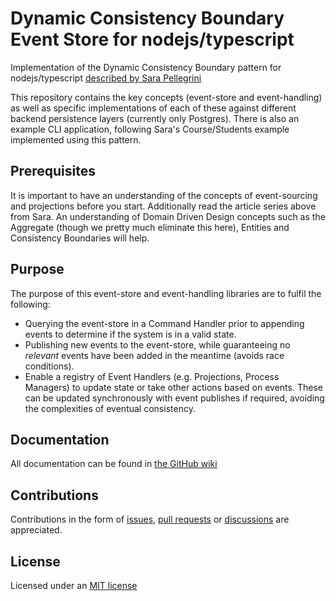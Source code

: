 # Dynamic Consistency Boundary Event Store for nodejs/typescript

Implementation of the Dynamic Consistency Boundary pattern for nodejs/typescript [described by Sara Pellegrini](https://sara.event-thinking.io/2023/04/kill-aggregate-chapter-1-I-am-here-to-kill-the-aggregate.html)

This repository contains the key concepts (event-store and event-handling) as well as specific implementations of each of these against different backend persistence layers (currently only Postgres). There is also an example CLI application, following Sara's Course/Students example implemented using this pattern.

## Prerequisites

It is important to have an understanding of the concepts of event-sourcing and projections before you start. Additionally read the article series above from Sara. An understanding of Domain Driven Design concepts such as the Aggregate (though we pretty much eliminate this here), Entities and Consistency Boundaries will help.

## Purpose

The purpose of this event-store and event-handling libraries are to fulfil the following:

-   Querying the event-store in a Command Handler prior to appending events to determine if the system is in a valid state.
-   Publishing new events to the event-store, while guaranteeing no _relevant_ events have been added in the meantime (avoids race conditions).
-   Enable a registry of Event Handlers (e.g. Projections, Process Managers) to update state or take other actions based on events. These can be updated synchronously with event publishes if required, avoiding the complexities of eventual consistency.

## Documentation

All documentation can be found in [the GitHub wiki](https://github.com/sennentech/dcb-event-sourced/wiki)

## Contributions

Contributions in the form of [issues](https://github.com/sennentech/dcb-event-sourced/issues), [pull requests](https://github.com/sennentech/dcb-event-sourced/pulls) or [discussions](https://github.com/sennentech/dcb-event-sourced/discussions) are appreciated.

## License

Licensed under an [MIT license](https://github.com/sennentech/dcb-event-sourced/blob/main/LICENSE.md)
